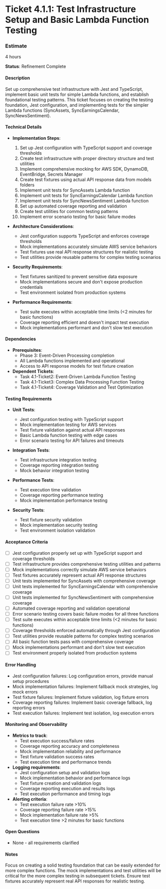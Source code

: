 # Ticket 4.1.1: Test Infrastructure Setup and Basic Lambda Function Testing

### Estimate
4 hours

**Status**: Refinement Complete

#### Description
Set up comprehensive test infrastructure with Jest and TypeScript, implement basic unit tests for simple Lambda functions, and establish foundational testing patterns. This ticket focuses on creating the testing foundation, Jest configuration, and implementing tests for the simpler Lambda functions (SyncAssets, SyncEarningsCalendar, SyncNewsSentiment).

#### Technical Details
- **Implementation Steps**:
  1. Set up Jest configuration with TypeScript support and coverage thresholds
  2. Create test infrastructure with proper directory structure and test utilities
  3. Implement comprehensive mocking for AWS SDK, DynamoDB, EventBridge, Secrets Manager
  4. Create test fixtures using actual API response data from models folders
  5. Implement unit tests for SyncAssets Lambda function
  6. Implement unit tests for SyncEarningsCalendar Lambda function
  7. Implement unit tests for SyncNewsSentiment Lambda function
  8. Set up automated coverage reporting and validation
  9. Create test utilities for common testing patterns
  10. Implement error scenario testing for basic failure modes

- **Architecture Considerations**:
  - Jest configuration supports TypeScript and enforces coverage thresholds
  - Mock implementations accurately simulate AWS service behaviors
  - Test fixtures use real API response structures for realistic testing
  - Test utilities provide reusable patterns for complex testing scenarios

- **Security Requirements**:
  - Test fixtures sanitized to prevent sensitive data exposure
  - Mock implementations secure and don't expose production credentials
  - Test environment isolated from production systems

- **Performance Requirements**:
  - Test suite executes within acceptable time limits (<2 minutes for basic functions)
  - Coverage reporting efficient and doesn't impact test execution
  - Mock implementations performant and don't slow test execution

#### Dependencies
- **Prerequisites**:
  - Phase 3: Event-Driven Processing completion
  - All Lambda functions implemented and operational
  - Access to API response models for test fixture creation
- **Dependent Tickets**:
  - Task 4.1-Ticket2: Event-Driven Lambda Function Testing
  - Task 4.1-Ticket3: Complex Data Processing Function Testing
  - Task 4.1-Ticket4: Coverage Validation and Test Optimization

#### Testing Requirements
- **Unit Tests**:
  - Jest configuration testing with TypeScript support
  - Mock implementation testing for AWS services
  - Test fixture validation against actual API responses
  - Basic Lambda function testing with edge cases
  - Error scenario testing for API failures and timeouts

- **Integration Tests**:
  - Test infrastructure integration testing
  - Coverage reporting integration testing
  - Mock behavior integration testing

- **Performance Tests**:
  - Test execution time validation
  - Coverage reporting performance testing
  - Mock implementation performance testing

- **Security Tests**:
  - Test fixture security validation
  - Mock implementation security testing
  - Test environment isolation validation

#### Acceptance Criteria
- [ ] Jest configuration properly set up with TypeScript support and coverage thresholds
- [ ] Test infrastructure provides comprehensive testing utilities and patterns
- [ ] Mock implementations correctly simulate AWS service behaviors
- [ ] Test fixtures accurately represent actual API response structures
- [ ] Unit tests implemented for SyncAssets with comprehensive coverage
- [ ] Unit tests implemented for SyncEarningsCalendar with comprehensive coverage
- [ ] Unit tests implemented for SyncNewsSentiment with comprehensive coverage
- [ ] Automated coverage reporting and validation operational
- [ ] Error scenario testing covers basic failure modes for all three functions
- [ ] Test suite executes within acceptable time limits (<2 minutes for basic functions)
- [ ] Coverage thresholds enforced automatically through Jest configuration
- [ ] Test utilities provide reusable patterns for complex testing scenarios
- [ ] All basic function tests pass with comprehensive coverage
- [ ] Mock implementations performant and don't slow test execution
- [ ] Test environment properly isolated from production systems

#### Error Handling
- Jest configuration failures: Log configuration errors, provide manual setup procedures
- Mock implementation failures: Implement fallback mock strategies, log mock errors
- Test fixture failures: Implement fixture validation, log fixture errors
- Coverage reporting failures: Implement basic coverage fallback, log reporting errors
- Test execution failures: Implement test isolation, log execution errors

#### Monitoring and Observability
- **Metrics to track**:
  - Test execution success/failure rates
  - Coverage reporting accuracy and completeness
  - Mock implementation reliability and performance
  - Test fixture validation success rates
  - Test execution time and performance trends
- **Logging requirements**:
  - Jest configuration setup and validation logs
  - Mock implementation behavior and performance logs
  - Test fixture creation and validation logs
  - Coverage reporting execution and results logs
  - Test execution performance and timing logs
- **Alerting criteria**:
  - Test execution failure rate >10%
  - Coverage reporting failure rate >15%
  - Mock implementation failure rate >5%
  - Test execution time >2 minutes for basic functions

#### Open Questions
- None - all requirements clarified

#### Notes
Focus on creating a solid testing foundation that can be easily extended for more complex functions. The mock implementations and test utilities will be critical for the more complex testing in subsequent tickets. Ensure test fixtures accurately represent real API responses for realistic testing. 